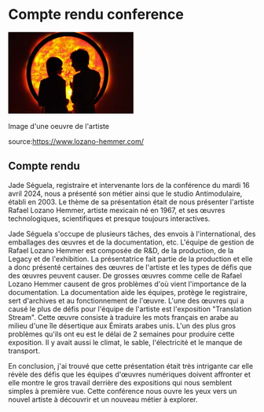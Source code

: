 # Compte rendu conference

  ![photo](images/rafael_lozano-hemmer_trackers_paris_2011.jpg)

Image d'une oeuvre de l'artiste

source:https://www.lozano-hemmer.com/


## **Compte rendu**

Jade Séguela, registraire et intervenante lors de la conférence du mardi 16 avril 2024, nous a présenté son métier ainsi que le studio Antimodulaire, établi en 2003. Le thème de sa présentation était de nous présenter l'artiste Rafael Lozano Hemmer, artiste mexicain né en 1967, et ses œuvres technologiques, scientifiques et presque toujours interactives.

Jade Séguela s'occupe de plusieurs tâches, des envois à l'international, des emballages des œuvres et de la documentation, etc. L'équipe de gestion de Rafael Lozano Hemmer est composée de R&D, de la production, de la Legacy et de l'exhibition. La présentatrice fait partie de la production et elle a donc présenté certaines des œuvres de l'artiste et les types de défis que des œuvres peuvent causer. De grosses œuvres comme celle de Rafael Lozano Hemmer causent de gros problèmes d'où vient l'importance de la documentation. La documentation aide les équipes, protège le registraire, sert d'archives et au fonctionnement de l'œuvre. L'une des œuvres qui a causé le plus de défis pour l'équipe de l'artiste est l'exposition "Translation Stream". Cette œuvre consiste à traduire les mots français en arabe au milieu d'une île désertique aux Émirats arabes unis. L'un des plus gros problèmes qu'ils ont eu est le délai de 2 semaines pour produire cette exposition. Il y avait aussi le climat, le sable, l'électricité et le manque de transport.

En conclusion, j'ai trouvé que cette présentation était très intrigante car elle révèle des défis que les équipes d'œuvres numériques doivent affronter et elle montre le gros travail derrière des expositions qui nous semblent simples à première vue. Cette conférence nous ouvre les yeux vers un nouvel artiste à découvrir et un nouveau métier à explorer.






